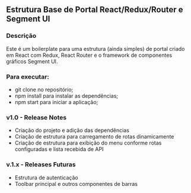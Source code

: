 ## Estrutura Base de Portal React/Redux/Router e Segment UI

### Descrição
Este é um boilerplate para uma estrutura (ainda simples) de portal criado em React com Redux, React Router e o framework de componentes gráficos Segment UI.

### Para executar:
* git clone no repositório;
* npm install para instalar as dependências;
* npm start para iniciar a aplicação;

### v1.0 - Release Notes
* Criação do projeto e adição das dependências
* Criação de estrutura para carregamento de rotas dinamicamente
* Criação de estrutura para exibição do menu conforme rotas configuradas e lista recebida de API

### v.1.x - Releases Futuras
* Estrutura de autenticação
* Toolbar principal e outros componentes de barras

